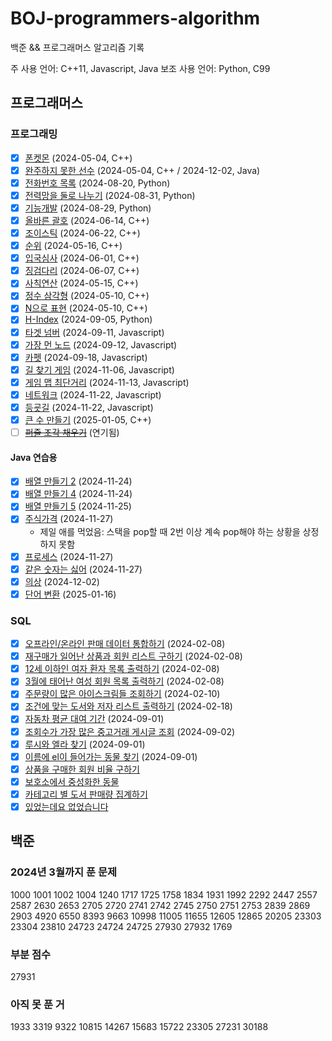 # BOJ-programmers-algorithm
백준 && 프로그래머스 알고리즘 기록

주 사용 언어: C++11, Javascript, Java
보조 사용 언어: Python, C99
## 프로그래머스
### 프로그래밍
- [x] [폰켓몬](https://school.programmers.co.kr/learn/courses/30/lessons/1845) (2024-05-04, C++)
- [x] [완주하지 못한 선수](https://school.programmers.co.kr/learn/courses/30/lessons/42576) (2024-05-04, C++ / 2024-12-02, Java)
- [x] [전화번호 목록](https://school.programmers.co.kr/learn/courses/30/lessons/42577) (2024-08-20, Python)
- [x] [전력망을 둘로 나누기](https://school.programmers.co.kr/learn/courses/30/lessons/86971) (2024-08-31, Python)
- [x] [기능개발](https://school.programmers.co.kr/learn/courses/30/lessons/42586) (2024-08-29, Python)
- [x] [올바른 괄호](https://school.programmers.co.kr/learn/courses/30/lessons/12909) (2024-06-14, C++)
- [x] [조이스틱](https://school.programmers.co.kr/learn/courses/30/lessons/42860) (2024-06-22, C++)
- [x] [순위](https://school.programmers.co.kr/learn/courses/30/lessons/49191) (2024-05-16, C++)
- [x] [입국심사](https://school.programmers.co.kr/learn/courses/30/lessons/43238) (2024-06-01, C++)
- [x] [징검다리](https://school.programmers.co.kr/learn/courses/30/lessons/43236) (2024-06-07, C++)
- [x] [사칙연산](https://school.programmers.co.kr/learn/courses/30/lessons/42895) (2024-05-15, C++)
- [x] [정수 삼각형](https://school.programmers.co.kr/learn/courses/30/lessons/43105) (2024-05-10, C++)
- [x] [N으로 표현](https://school.programmers.co.kr/learn/courses/30/lessons/42895) (2024-05-10, C++)
- [x] [H-Index](https://school.programmers.co.kr/learn/courses/30/lessons/42747) (2024-09-05, Python)
- [x] [타겟 넘버](https://school.programmers.co.kr/learn/courses/30/lessons/43165) (2024-09-11, Javascript)
- [x] [가장 먼 노드](https://school.programmers.co.kr/learn/courses/30/lessons/49189) (2024-09-12, Javascript)
- [x] [카펫](https://school.programmers.co.kr/learn/courses/30/lessons/42842) (2024-09-18, Javascript)
- [x] [길 찾기 게임](https://school.programmers.co.kr/learn/courses/30/lessons/42892) (2024-11-06, Javascript)
- [x] [게임 맵 최단거리](https://school.programmers.co.kr/learn/courses/30/lessons/1844) (2024-11-13, Javascript)
- [x] [네트워크](https://school.programmers.co.kr/learn/courses/30/lessons/43162) (2024-11-22, Javascript)
- [x] [등굣길](https://school.programmers.co.kr/learn/courses/30/lessons/42898) (2024-11-22, Javascript)
- [x] [큰 수 만들기](https://school.programmers.co.kr/learn/courses/30/lessons/42883) (2025-01-05, C++)
- [ ] ~~[퍼즐 조각 채우기](https://school.programmers.co.kr/learn/courses/30/lessons/84021)~~ (연기됨)

#### Java 연습용
- [x] [배열 만들기 2](https://school.programmers.co.kr/learn/courses/30/lessons/181921) (2024-11-24)
- [x] [배열 만들기 4](https://school.programmers.co.kr/learn/courses/30/lessons/181918) (2024-11-24)
- [x] [배열 만들기 5](https://school.programmers.co.kr/learn/courses/30/lessons/181912) (2024-11-25)
- [x] [주식가격](https://school.programmers.co.kr/learn/courses/30/lessons/42584) (2024-11-27)
  - 제일 애를 먹었음: 스택을 pop할 때 2번 이상 계속 pop해야 하는 상황을 상정하지 못함
- [x] [프로세스](https://school.programmers.co.kr/learn/courses/30/lessons/42587) (2024-11-27)
- [x] [같은 숫자는 싫어](https://school.programmers.co.kr/learn/courses/30/lessons/12906) (2024-11-27)
- [x] [의상](https://school.programmers.co.kr/learn/courses/30/lessons/42578) (2024-12-02)
- [x] [단어 변환](https://school.programmers.co.kr/learn/courses/30/lessons/43163) (2025-01-16)

### SQL
- [x] [오프라인/온라인 판매 데이터 통합하기](https://school.programmers.co.kr/learn/courses/30/lessons/131537) (2024-02-08)
- [x] [재구매가 일어난 상품과 회원 리스트 구하기](https://school.programmers.co.kr/learn/courses/30/lessons/131536) (2024-02-08)
- [x] [12세 이하인 여자 환자 목록 출력하기](https://school.programmers.co.kr/learn/courses/30/lessons/132201) (2024-02-08)
- [x] [3월에 태어난 여성 회원 목록 출력하기](https://school.programmers.co.kr/learn/courses/30/lessons/131120) (2024-02-08)
- [x] [주문량이 많은 아이스크림들 조회하기](https://school.programmers.co.kr/learn/courses/30/lessons/133027) (2024-02-10)
- [x] [조건에 맞는 도서와 저자 리스트 출력하기](https://school.programmers.co.kr/learn/courses/30/lessons/144854) (2024-02-18)
- [x] [자동차 평균 대여 기간](https://school.programmers.co.kr/learn/courses/30/lessons/157342) (2024-09-01)
- [x] [조회수가 가장 많은 중고거래 게시글 조회](https://school.programmers.co.kr/learn/courses/30/lessons/164671) (2024-09-02)
- [x] [루시와 엘라 찾기](https://school.programmers.co.kr/learn/courses/30/lessons/59046) (2024-09-01)
- [x] [이름에 el이 들어가는 동물 찾기](https://school.programmers.co.kr/learn/courses/30/lessons/59047) (2024-09-01)
- [x] [상품을 구매한 회원 비율 구하기
](https://school.programmers.co.kr/learn/courses/30/lessons/131534)
- [x] [보호소에서 중성화한 동물
](https://school.programmers.co.kr/learn/courses/30/lessons/59045)
- [x] [카테고리 별 도서 판매량 집계하기
](https://school.programmers.co.kr/learn/courses/30/lessons/144855)
- [x] [있었는데요 없었습니다
](https://school.programmers.co.kr/learn/courses/30/lessons/59043)
## 백준
### 2024년 3월까지 푼 문제
1000 1001 1002 1004 1240 1717 1725 1758 1834 1931 1992 2292 2447 2557 2587 2630 2653 2705 2720 2741 2742 2745 2750 2751 2753 2839 2869 2903 4920 6550 8393 9663 10998 11005 11655 12605 12865 20205 23303 23304 23810 24723 24724 24725 27930 27932 1769
### 부분 점수
27931
### 아직 못 푼 거
1933 3319 9322 10815 14267 15683 15722 23305 27231 30188
